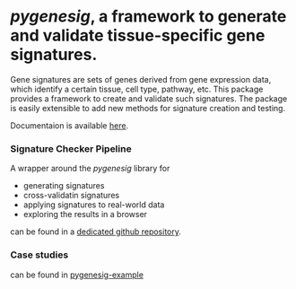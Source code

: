 # *pygenesig*, a framework to generate and validate tissue-specific gene signatures. 

Gene signatures are sets of genes derived from gene expression data, which identify a certain tissue, cell type, pathway, etc. This package provides a framework to create and validate such signatures. The package is easily extensible to add new methods for signature creation and testing.

Documentaion is available [here](http://grst.github.io/gene-set-study). 

### Signature Checker Pipeline
A wrapper around the *pygenesig* library for
 * generating signatures
 * cross-validatin signatures
 * applying signatures to real-world data
 * exploring the results in a browser

can be found in a [dedicated github repository](https://github.com/grst/pygenesig-pipeline). 

### Case studies
can be found in [pygenesig-example](https://github.com/grst/pygenesig-example)
